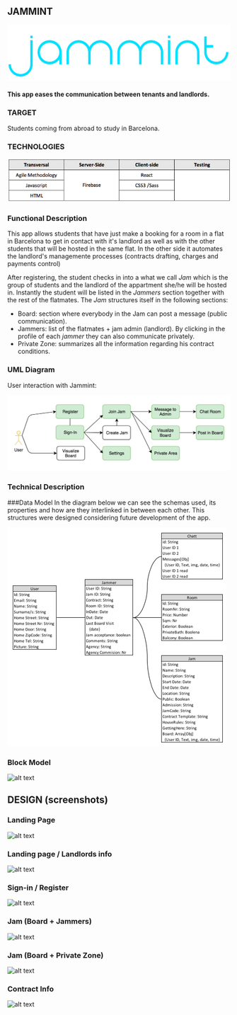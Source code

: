 ## JAMMINT

![alt text](https://raw.githubusercontent.com/aricima/jammint/master/src/assets/images/jammint-logo.png)

#### This app eases the communication between tenants and landlords. 

### TARGET
Students coming from abroad to study in Barcelona.

### TECHNOLOGIES

![alt text](https://raw.githubusercontent.com/aricima/jammint/master/src/assets/readMe/technologies.png)

### Functional Description
This app allows students that have just make a booking for a room in a flat in Barcelona to get in contact with it's landlord as well as with the other students that will be hosted in the same flat. In the other side it automates the landlord's managemente processes (contracts drafting, charges and payments control)

After registering, the student checks in into a what we call *Jam* which is the group of students and the landlord of the appartment she/he will be hosted in. Instantly the student will be listed in the *Jammers* section together with the rest of the flatmates. The *Jam* structures itself in the following sections:
- Board: section where everybody in the Jam can post a message (public communication).
- Jammers: list of the flatmates + jam admin (landlord). By clicking in the profile of each *jammer* they can also communicate privately.
- Private Zone: summarizes all the information regarding his contract conditions.

### UML Diagram

User interaction with Jammint:

![alt text](https://raw.githubusercontent.com/aricima/jammint/master/src/assets/readMe/umlDiagram.png)



### Technical Description

###Data Model
In the diagram below we can see the schemas used, its properties and how are they interlinked in between each other. This structures were designed considering future development of the app.

![alt text](https://raw.githubusercontent.com/aricima/jammint/master/src/assets/readMe/dataModel.png)


### Block Model

![alt text](https://raw.githubusercontent.com/aricima/jammint/master/src/assets/readMe/blockModel.jpg)

## DESIGN (screenshots)

### Landing Page
![alt text](https://raw.githubusercontent.com/aricima/jammint/master/src/assets/readMe/Landing.jpg)

### Landing page / Landlords info
![alt text](https://raw.githubusercontent.com/aricima/jammint/master/src/assets/readMe/Landlord.jpg)

### Sign-in / Register
![alt text](https://raw.githubusercontent.com/aricima/jammint/master/src/assets/readMe/signIn.jpg)

### Jam (Board + Jammers)
![alt text](https://raw.githubusercontent.com/aricima/jammint/master/src/assets/readMe/Jam.jpg)

### Jam (Board + Private Zone)
![alt text](https://raw.githubusercontent.com/aricima/jammint/master/src/assets/readMe/PrivZone.jpg)

### Contract Info
![alt text](https://raw.githubusercontent.com/aricima/jammint/master/src/assets/readMe/ContractInfo.jpg)
